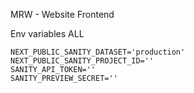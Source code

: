 MRW - Website Frontend

Env variables ALL

```
NEXT_PUBLIC_SANITY_DATASET='production'
NEXT_PUBLIC_SANITY_PROJECT_ID=''
SANITY_API_TOKEN=''
SANITY_PREVIEW_SECRET=''
```
